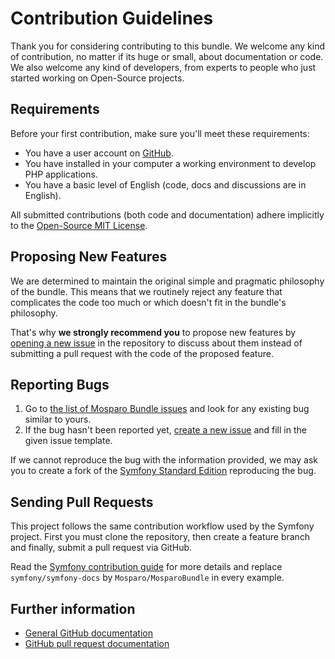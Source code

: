 # Contribution Guidelines

Thank you for considering contributing to this bundle. We welcome any kind of
contribution, no matter if its huge or small, about documentation or code. We
also welcome any kind of developers, from experts to people who just started
working on Open-Source projects.

## Requirements

Before your first contribution, make sure you'll meet these requirements:

*   You have a user account on [GitHub](https://github.com/).
*   You have installed in your computer a working environment to develop PHP
    applications.
*   You have a basic level of English (code, docs and discussions are in English).

All submitted contributions (both code and documentation) adhere implicitly to
the [Open-Source MIT License][mit-license].

## Proposing New Features

We are determined to maintain the original simple and pragmatic philosophy of
the bundle. This means that we routinely reject any feature that complicates the
code too much or which doesn't fit in the bundle's philosophy.

That's why **we strongly recommend you** to propose new features by
[opening a new issue][create-issue] in the repository to discuss about them
instead of submitting a pull request with the code of the proposed feature.

## Reporting Bugs

1.  Go to [the list of Mosparo Bundle issues][mosparo-bundle-issues] and look for any
    existing bug similar to yours.
2.  If the bug hasn't been reported yet, [create a new issue][create-issue] and
    fill in the given issue template.

If we cannot reproduce the bug with the information provided, we may ask you to
create a fork of the [Symfony Standard Edition][symfony-standard] reproducing the bug.

## Sending Pull Requests

This project follows the same contribution workflow used by the Symfony project.
First you must clone the repository, then create a feature branch and finally,
submit a pull request via GitHub.

Read the [Symfony contribution guide][sf-contribution] for more details and replace
`symfony/symfony-docs` by `Mosparo/MosparoBundle` in every example.

## Further information

*   [General GitHub documentation][gh-help]
*   [GitHub pull request documentation][gh-pr]

[mit-license]: https://opensource.org/licenses/MIT

[gh-help]: https://help.github.com

[gh-pr]: https://help.github.com/send-pull-requests

[mosparo-bundle-issues]: https://github.com/arnaud-ritti/mosparo-bundle/issues?utf8=%E2%9C%93&q=is%3Aissue

[create-issue]: https://github.com/arnaud-ritti/mosparo-bundle/issues/new

[symfony-standard]: https://github.com/symfony/symfony-standard

[sf-contribution]: http://symfony.com/doc/current/contributing/documentation/overview.html#your-first-documentation-contribution
